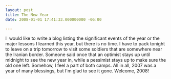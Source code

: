 ```yaml
---
layout: post
title: The New Year
date: 2008-01-01 17:41:33.000000000 -06:00

---
```

<p>I  would like to write a blog listing the significant events of the year or the major lessons I learned this year, but there is no time. I have to pack tonight to leave on a trip tomorrow to visit some soldiers that are somewhere near the Iranian border. Someone said once that an optimist stays up until midnight to see the new year in, while a pessimist stays up to make sure the old one left. Somehow, I feel a part of both camps. All in all, 2007 was a year of many blessings, but I'm glad to see it gone. Welcome, 2008!</p>
